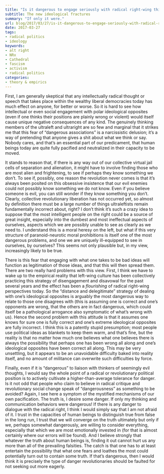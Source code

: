 ```yaml
---
title: "Is it dangerous to engage seriously with radical right-wing thinkers?"
subtitle: The new ideological fractures
summary: "If only it were."
url: blog/2017/03/27/is-it-dangerous-to-engage-seriously-with-radical-right-wing-thinkers/
date: 2017-03-27
tags:
- radical politics
- ideology
keywords:
- alt right
- NRx
- Cathedral
- fascism
- activism
- radical politics
categories:
- theory & empirics
---
```


First, I am generally skeptical that any intellectually radical thought or speech that takes place within the wealthy liberal democracies today has much effect on anyone, for better or worse. So it is hard to see how intellectual or even social engagement with polar ideological opposites (even if one thinks their positions are plainly wrong or violent) would itself cause unique negative consequences of any kind. The genuinely thinking members of the ultraleft and ultraright are so few and marginal that it strikes me that this fear of “dangerous associations” is a narcissistic delusion; it’s a way of pretending that anyone gives a shit about what we think or say. Nobody cares, and that’s an essential part of our predicament, that human beings today are quite fully pacified and neutralized in their capacity to be moved.

It stands to reason that, if there is any way out of our collective virtual jail cells of separation and alienation, it might have to involve finding those who are most alien and frightening, to see if perhaps they know something we don’t. To see if, possibly, one reason the revolution never comes is that it’s always been posited on this obsessive insistence that our evil enemies could not possibly know something we do not know. Even if you believe someone is evil, you can still wonder if they know something you don’t. Clearly, collective revolutionary liberation has not occurred yet, so almost by definition there must be a large number of things ultraleftists remain fundamentally incorrect about, right? I don’t think it’s such a crazy idea to suppose that the most intelligent people on the right could be a source of great insight, especially into the dumbest and most ineffectual aspects of ourselves, aspects which we are possibly unable to see as clearly as we need to. I understand this is a moral heresy on the left, but what if this very structure of paranoid-neurotic moral prohibitions is itself one of the most dangerous problems, and one we are uniquely ill-equipped to see in ourselves, by ourselves? This seems not only plausible but, in my view, increasingly likely to be true.

There is this fear that engaging with what one takes to be bad ideas will function as legitimation of those ideas, and that this will then spread them. There are two really hard problems with this view. First, I think we have to wake up to the empirical reality that left-wing culture has been collectively practicing this strategy of disengagement and disavowal for the past several years and the effect has been a *flourishing* of radical right-wing perspectives today. So the “distance and delegitimate” strategy of dealing with one’s ideological opposites is arguably the most dangerous way to relate to those one disagrees with (this is assuming one is correct and one’s opponents are wrong, that the others are in fact dangerous, which could itself be a pathological arrogance also symptomatic of what’s wrong with us). Hence the second problem with this attitude is that it assumes one knows for sure one is fully correct and one’s extreme ideological opposites are fully incorrect. I think this is a patently stupid presumption; most people use political ideas as blankets to keep them warm, and that’s fine, but the reality is that no matter how much one believes what one believes there is always the possibility that perhaps one has been wrong all along and one’s ideological opposites have been correct all along. This may be very unsettling, but it appears to be an unavoidable difficulty baked into reality itself, and no amount of militance can overwrite such difficulties by force.

Finally, even if it is “dangerous” to liaison with thinkers of seemingly evil thoughts, I would say the whole point of a radical or revolutionary political position is to actively cultivate a higher-than-average tolerance for danger.  Is it not odd that people who claim to believe in radical critique and revolutionary social change speak of “dangerousness” as something to be avoided? Again, I see here a symptom of the mystified mechanisms of our own pacification. The truth is, I desire some danger. If only my thinking and communication behaviors were dangerous! If there is any danger to dialogue with the radical right, I think I would simply say that I am not afraid of it. I trust in the capacities of human beings to distinguish true from false in the long run, I trust that we will converge on the truth ultimately but only if we, perhaps somewhat dangerously, are willing to consider everything, especially that which we are most emotionally invested in (for that is almost certainly where our errors will be found). And I believe strongly that whatever the truth about human beings is, finding it out cannot hurt us any more than all of the prevailing falsities. The catch is that one has to at least entertain the possibility that what one fears and loathes the most could potentially turn out to contain some truth. If that’s dangerous, then I would think it is precisely the type of danger revolutionaries should be faulted for not seeking out more eagerly.
